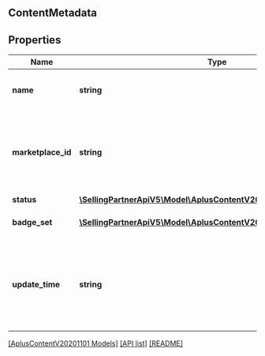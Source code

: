 ## ContentMetadata

## Properties

Name | Type | Description | Notes
------------ | ------------- | ------------- | -------------
**name** | **string** | The A+ Content document name. |
**marketplace_id** | **string** | The identifier for the marketplace where the A+ Content is published. |
**status** | [**\SellingPartnerApiV5\Model\AplusContentV20201101\ContentStatus**](ContentStatus.md) |  |
**badge_set** | [**\SellingPartnerApiV5\Model\AplusContentV20201101\ContentBadge[]**](ContentBadge.md) | The set of content badges. |
**update_time** | **string** | The approximate age of the A+ Content document and metadata in ISO 8601 format. |

[[AplusContentV20201101 Models]](../) [[API list]](../../Api) [[README]](../../../README.md)
